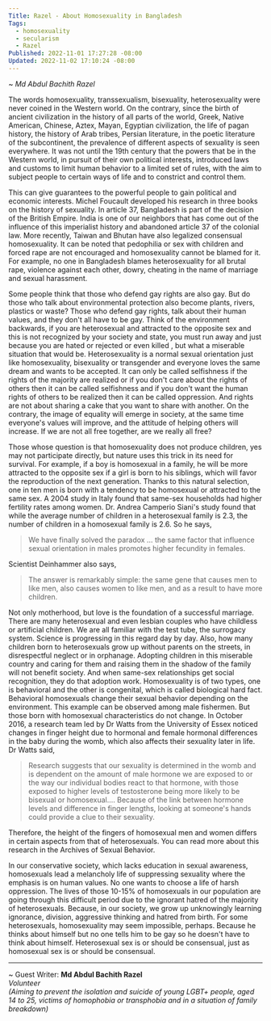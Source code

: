 ```yaml
---
Title: Razel - About Homosexuality in Bangladesh
Tags:
  - homosexuality
  - secularism
  - Razel
Published: 2022-11-01 17:27:28 -08:00
Updated: 2022-11-02 17:10:24 -08:00
---
```


~ *Md Abdul Bachith Razel*

The words homosexuality, transsexualism, bisexuality, heterosexuality were never coined in the Western world. On the contrary, since the birth of ancient civilization in the history of all parts of the world, Greek, Native American, Chinese, Aztex, Mayan, Egyptian civilization, the life of pagan history, the history of Arab tribes, Persian literature, in the poetic literature of the subcontinent, the prevalence of different aspects of sexuality is seen everywhere. It was not until the 19th century that the powers that be in the Western world, in pursuit of their own political interests, introduced laws and customs to limit human behavior to a limited set of rules, with the aim to subject people to certain ways of life and to constrict and control them. 

This can give guarantees to the powerful people to gain political and economic interests. Michel Foucault developed his research in three books on the history of sexuality. In article 37, Bangladesh is part of the decision of the British Empire. India is one of our neighbors that has come out of the influence of this imperialist history and abandoned article 37 of the colonial law. More recently, Taiwan and Bhutan have also legalized consensual homosexuality. It can be noted that pedophilia or sex with children and forced rape are not encouraged and homosexuality cannot be blamed for it. For example, no one in Bangladesh blames heterosexuality for all brutal rape, violence against each other, dowry, cheating in the name of marriage and sexual harassment. 

Some people think that those who defend gay rights are also gay. But do those who talk about environmental protection also become plants, rivers, plastics or waste? Those who defend gay rights, talk about their human values, and they don't all have to be gay. Think of the environment backwards, if you are heterosexual and attracted to the opposite sex and this is not recognized by your society and state, you must run away and just because you are hated or rejected or even killed , but what a miserable situation that would be. Heterosexuality is a normal sexual orientation just like homosexuality, bisexuality or transgender and everyone loves the same dream and wants to be accepted. It can only be called selfishness if the rights of the majority are realized or if you don't care about the rights of others then it can be called selfishness and if you don't want the human rights of others to be realized then it can be called oppression. And rights are not about sharing a cake that you want to share with another. On the contrary, the image of equality will emerge in society, at the same time everyone's values ​​will improve, and the attitude of helping others will increase. If we are not all free together, are we really all free? 

Those whose question is that homosexuality does not produce children, yes may not participate directly, but nature uses this trick in its need for survival. For example, if a boy is homosexual in a family, he will be more attracted to the opposite sex if a girl is born to his siblings, which will favor the reproduction of the next generation. Thanks to this natural selection, one in ten men is born with a tendency to be homosexual or attracted to the same sex. A 2004 study in Italy found that same-sex households had higher fertility rates among women. Dr. Andrea Camperio Siani's study found that while the average number of children in a heterosexual family is 2.3, the number of children in a homosexual family is 2.6. So he says,

> We have finally solved the paradox … the same factor that influence sexual orientation in males promotes higher fecundity in females.

Scientist Deinhammer also says,
> The answer is remarkably simple: the same gene that causes men to like men, also causes women to like men, and as a result to have more children. 

Not only motherhood, but love is the foundation of a successful marriage. There are many heterosexual and even lesbian couples who have childless or artificial children. We are all familiar with the test tube, the surrogacy system. Science is progressing in this regard day by day. Also, how many children born to heterosexuals grow up without parents on the streets, in disrespectful neglect or in orphanage. Adopting children in this miserable country and caring for them and raising them in the shadow of the family will not benefit society. And when same-sex relationships get social recognition, they do that adoption work.
Homosexuality is of two types, one is behavioral and the other is congenital, which is called biological hard fact. Behavioral homosexuals change their sexual behavior depending on the environment. This example can be observed among male fishermen. But those born with homosexual characteristics do not change. In October 2016, a research team led by Dr Watts from the University of Essex noticed changes in finger height due to hormonal and female hormonal differences in the baby during the womb, which also affects their sexuality later in life. Dr Watts said,

> Research suggests that our sexuality is determined in the womb and is dependent on the amount of male hormone we are exposed to or the way our individual bodies react to that hormone, with those exposed to higher levels of testosterone being more likely to be bisexual or homosexual.… Because of the link between hormone levels and difference in finger lengths, looking at someone's hands could provide a clue to their sexuality.


Therefore, the height of the fingers of homosexual men and women differs in certain aspects from that of heterosexuals.
You can read more about this research in the Archives of Sexual Behavior. 

In our conservative society, which lacks education in sexual awareness, homosexuals lead a melancholy life of suppressing sexuality where the emphasis is on human values. No one wants to choose a life of harsh oppression. The lives of those 10-15% of homosexuals in our population are going through this difficult period due to the ignorant hatred of the majority of heterosexuals. Because, in our society, we grow up unknowingly learning ignorance, division, aggressive thinking and hatred from birth. For some heterosexuals, homosexuality may seem impossible, perhaps. Because he thinks about himself but no one tells him to be gay so he doesn't have to think about himself. Heterosexual sex is or should be consensual, just as homosexual sex is or should be consensual.


----
~ Guest Writer: **Md Abdul Bachith Razel**  
*Volunteer*  
*(Aiming to prevent the isolation and suicide of young LGBT+ people, aged 14 to 25, victims of homophobia or transphobia and in a situation of family breakdown)*